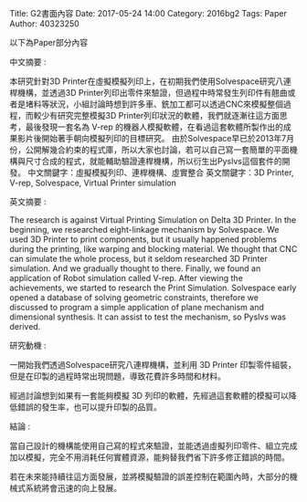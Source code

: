 Title: G2書面內容
Date: 2017-05-24 14:00
Category: 2016bg2
Tags: Paper
Author: 40323250

以下為Paper部分內容
<!-- PELICAN_END_SUMMARY -->

中文摘要 : 

本研究針對3D Printer在虛擬模擬列印上，在初期我們使用Solvespace研究八連桿機構，並透過3D Printer列印出零件來驗證，但過程中時常發生列印件有翹曲或者是堵料等狀況，小組討論時想到許多車、銑加工都可以透過CNC來模擬整個過程，而較少有研究完整模擬3D Printer列印狀況的軟體，我們就逐漸往這方面思考，最後發現一套名為 V-rep 的機器人模擬軟體，在看過這套軟體所製作出的成果影片後開始著手朝向模擬列印的目標研究。 
由於Solvespace早已於2013年7月份，公開解幾合約束的程式庫，所以大家也討論，若可以自己寫一套簡單的平面機構與尺寸合成的程式，就能輔助驗證連桿機構，所以衍生出Pyslvs這個套件的開發。
中文關鍵字：虛擬模擬列印、連桿機構、虛實整合
英文關鍵字：3D Printer, V-rep, Solvespace, Virtual Printer simulation



英文摘要 : 


The research is against Virtual Printing Simulation on Delta 3D Printer. In the beginning, we researched eight-linkage mechanism by Solvespace. We used 3D Printer to print components, but it usually happened problems during the printing, like warping and blocking material. We thought that CNC can simulate the whole process, but it seldom researched 3D Printer simulation. And we gradually thought to there. Finally, we found an application of Robot simulation called V-rep. After viewing the achievements, we started to research the Print Simulation. 
Solvespace early opened a database of solving geometric constraints, therefore we discussed to program a simple application of plane mechanism and dimensional synthesis. It can assist to test the mechanism, so Pyslvs was derived.


研究動機 :

一開始我們透過Solvespace研究八連桿機構，並利用 3D Printer 印製零件組裝，但是在印製的過程時常出現問題，導致花費許多時間和材料。 

經過討論想到如果有一套能夠模擬 3D 列印的軟體，先經過這套軟體的模擬可以降低錯誤的發生率，也可以提升印製的品質。



結論 :

當自己設計的機構能使用自己寫的程式來驗證，並能透過虛擬列印零件、組立完成加以模擬，完全不用消耗任何實體資源，能夠替我們省下許多修正錯誤的時間。 

若在未來能持續往這方面發展，並將模擬驗證的誤差控制在範圍內時，大部分的機械式系統將會迅速的向上發展。
